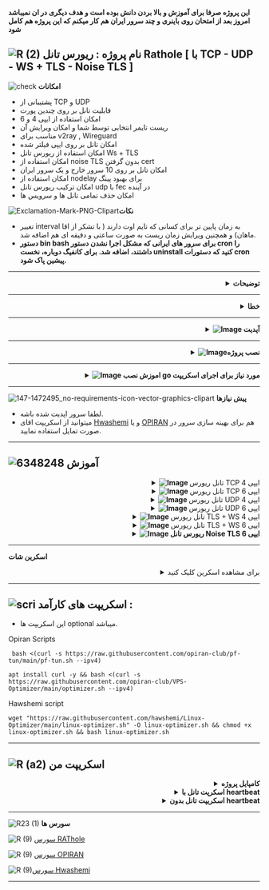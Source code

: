 **این پروژه صرفا برای آموزش و بالا بردن دانش بوده است و هدف دیگری در ان نمیباشد**
**امروز بعد از امتحان روی باینری و چند سرور ایران هم کار میکنم که این پروژه هم کامل شود**

![R (2)](https://github.com/Azumi67/PrivateIP-Tunnel/assets/119934376/a064577c-9302-4f43-b3bf-3d4f84245a6f)
نام پروژه : ریورس تانل Rathole [ با TCP - UDP - WS + TLS - Noise TLS ]
---------------------------------------------------------------

![check](https://github.com/Azumi67/PrivateIP-Tunnel/assets/119934376/13de8d36-dcfe-498b-9d99-440049c0cf14)
**امکانات**


- پشتیبانی از TCP و UDP
- قابلیت تانل بر روی چندین پورت
- امکان استفاده از ایپی 4 و 6
- ریست تایمر انتخابی توسط شما و امکان ویرایش آن
- مناسب برای v2ray , Wireguard
- امکان تانل بر روی ایپی فیلتر شده
- امکان استفاده از ریورس تانل Ws + TLS
- امکان استفاده از noise TLS بدون گرفتن cert
- امکان تانل بر روی 10 سرور خارج و یک سرور ایران
- امکان استفاده از nodelay برای بهبود پینگ
- امکان ترکیب ریورس تانل udp با fec در آینده 
- امکان حذف تمامی تانل ها و سرویس ها

![Exclamation-Mark-PNG-Clipart](https://github.com/Azumi67/Rathole_reverseTunnel/assets/119934376/37f90898-881c-4ad7-9036-9d6f4c009c0e)**نکات**
- تغییر interval به زمان پایین تر برای کسانی که تایم اوت دارند ( با تشکر از اقا ماهان) و همچنین ویرایش زمان ریست به صورت ساعتی و دقیقه ای هم اضافه شد.
- **دستور bin bash برای سرور های ایرانی که مشکل اجرا نشدن دستور cron را داشتند، اضافه شد. برای کانفیگ دوباره، نخست uninstall کنید که دستورات cron پیشین پاک شود.**


 ------------------------------------------------------
 <div align="right">
  <details>
    <summary><strong>توضیحات</strong></summary>
  
------------------------------------ 


- **اگر سرعتتون پایین بود، لطفا هم بر روی سرور ایران و خارج optimizer نصب کنید.**
- اسکریپت بارها تست شده و باگ هایش گرفته شده است.
- حتما در سرور تست، نخست تانل را ازمایش کنید و سپس اقدام به استفاده از آن بکنید.
- تمامی تست های من با سرورهای کاملا فیلتر شده بوده است.
- در این اسکریپت شما میتوانید 10 سرور خارج را به یک سرور ایران وصل کنید ولی در تانل Ws + TLS تنها 5 سرور خارج را به یک سرور ایران، میتوانید وصل نمایید.
- حتما اگر در تانل به مشکلی خوردید،لاگ سرویس را بررسی نمایید. systemctl status kharej-azumi و systemctl status iran-azumi
- از TCP و UDP پشتیبانی میکند.
- ریست تایمر برای سرویس های خود را بر اساس نیاز خودتان تعیین کنید.
- حتما ریست تایمر سرور خارج و ایران یکسان باشد.
- اگر از این تانل راضی بودید، میشه بعدا 2 سرور ایران هم اضافه کرد.
- حتما در صورت مشکل دانلود، dns های خود را تغییر دهید.
- قبل از اجرای اسکریپت اصلی ، باید اسکریپت نصب پروژه را اجرا کنید.(اگر خطایی در compile کردن پروژه گرفتید، در اینترنت سرچ کنید و مشکل compile نشدن پروژه را بیابید)
- پنل شما در خارج باید نصب شده باشد
- اگر به هر دلیلی پیش نیاز ها برای شما نصب نشد و خطا گرفتید، لطفا با قرار دادن DNS دوباره امتحان بفرمایید.
- اگر اختلالی در تانل داشتید همیشه وارد مسیر روبرو شوید cd /etc/systemd/system و با دستور ls ، سرویس های خارج و ایران را بیابید و با دستور systemctl status servicename و یا journalctl -u servicename.service ، دلیل اختلال تانل را بیابید

  </details>
</div>

-----------
<div align="right">
  <details>
    <summary><strong>خطا</strong></summary>
  
------------------------------------ 


- اگر مشکل heartbeat داشتید احتمالا به خاطر تایم اوت در سرور ایران شما میباشد.با این حال میتوانید اسکریپت بدون heartbeat را هم تست کنید.
- اگر خطای curl ssl را گرفتید از داخل نصب پروژه به صورت دستی نصب نمایید. دقت نمایید باید دستور نصب rust را با curl به وسیله --insecure اجرا نمایید.


  </details>
</div>

----------------------

  <div align="right">
  <details>
    <summary><strong><img src="https://github.com/Azumi67/Rathole_reverseTunnel/assets/119934376/3cfd920d-30da-4085-8234-1eec16a67460" alt="Image"> آپدیت</strong></summary>
  
------------------------------------ 

- گزینه 6 و 7  ، noise tls اضافه شد. شما میتوانید تنها با public key سرور ایران ، به چندین سرور خارج تانل بزنید و دیگر نیازی به گرفتن cert ندارد.
- تغییراتی در دستورات compile انجام شد.
- تغییراتی در math اسکریپت انجام شد.
- متود دوم برای سرورهای ایرانی که مشکل دریافت self cert داشتند اضافه شد.
- اموزش نوشتاری نصب و compile به صورت دستی هم اضافه شد
- اگر مشکلی در دانلود داشتید، میتوانید از dns های شکن و غیره استفاده کنید.
  </details>
</div>

-----------

  <div align="right">
  <details>
    <summary><strong><img src="https://github.com/Azumi67/Rathole_reverseTunnel/assets/119934376/dc708cac-6967-4ee6-92f7-0612b7d3d757" alt="Image">نصب پروژه</strong></summary>
  
------------------------------------ 


- با این اسکریپت [click](https://github.com/Azumi67/Rathole_reverseTunnel#%D8%A7%D8%B3%DA%A9%D8%B1%DB%8C%D9%BE%D8%AA-%D9%85%D9%86) ، نخست پروژه را بر روی تمامی سرور ها نصب نمایید. من تنها بر روی amd64 و سیستم عامل های دبیان و اوبونتو تست کردم و دسترسی به سایر را نداشتم.
- توجه فرمایید که نردیک به 2 گیگ فضای خالی برای compile نیاز دارید.
- وقتی اسکریپت اجرا شد گزینه یک را انتخاب کنید تا rust برای شما نصب شود.
- اگر خطای مبنی بر [profile.release] گرفتید، داخل مسیر nano rathole/Cargo.toml شوید و زیر [profile.release] این strip = true را به strip = "symbols" تغییر دهید اگر خطا در این باب بود.
- هر خطایی در compile پروژه گرفتید در داخل اینترنت سرچ نمایید و مشکل خود را حل نمایید.
- میتوانید بر روی یک سرور تازه ریبلد شده تست بفرمایید و حتما قبلش سرور را اپدیت کرده باشید و dns هم تنظیم کنید.
- **نصب به صورت دستی**
```
sudo apt update -y
apt install rustc -y
apt install cargo -y
apt-get install pkg-config libssl-dev -y
apt install curl -y
curl --proto '=https' --tlsv1.2 -sSf https://sh.rustup.rs | sh
choose 1 
sudo apt install git -y
git clone https://github.com/miyugundam/rathole.git
if you got an error by [workspace] , add it here nano rathole/Cargo.toml
cd rathole
cargo build

```
- اگر خطای روبرو را گرفتید
```
Caused by:
  failed to parse the edition key
Caused by:
  supported edition values are 2015 or 2018, but 2021 is unknown
```

 - دوباره اقدام به نصب از طریق اسکریپت زیر نمایید
  ```
  sudo apt install curl -y && bash <(curl -s https://raw.githubusercontent.com/Azumi67/Rathole_reverseTunnel/main/install3.sh)
  ```

- اگر خطای curl ssl را گرفتید از داخل نصب پروژه به صورت دستی نصب نمایید. دقت نمایید باید دستور نصب rust را با curl به وسیله --insecure اجرا نمایید.
  </details>
</div>


--------------
  <div align="right">
  <details>
    <summary><strong><img src="https://github.com/Azumi67/UDP2RAW_FEC/assets/119934376/71b80a34-9515-42de-8238-9065986104a1" alt="Image"> اموزش نصب go مورد نیاز برای اجرای اسکریپت</strong></summary>
  
------------------------------------ 


- شما میتوانید از طریق اسکریپت [Here](https://github.com/Azumi67/Rathole_reverseTunnel#%D8%A7%D8%B3%DA%A9%D8%B1%DB%8C%D9%BE%D8%AA-%D9%85%D9%86) ، این پیش نیاز را نصب کنید یا به صورت دستی نصب نمایید.
- حتما در صورت مشکل دانلود، dns های خود را تغییر دهید.
- پس از نصب پیش نیاز ، اجرای اسکریپت go برای بار اول، ممکن است تا 10 ثانیه طول بکشد اما بعد از آن سریع اجرا میشود.
- یا نصب به صورت دستی :
```
sudo apt update
arm64 : wget https://go.dev/dl/go1.21.5.linux-arm64.tar.gz
arm64 : sudo tar -C /usr/local -xzf go1.21.5.linux-arm64.tar.gz

amd64 : wget https://go.dev/dl/go1.21.5.linux-amd64.tar.gz
amd64 : sudo tar -C /usr/local -xzf go1.21.5.linux-amd64.tar.gz

nano ~/.bash_profile
paste this into it : export PATH=$PATH:/usr/local/go/bin
save and exit with Ctrl + x , then Y

source ~/.bash_profile
go mod init mymodule
go mod tidy
go get github.com/AlecAivazis/survey/v2
go get github.com/fatih/color
go get github.com/pkg/sftp
go get -u golang.org/x/crypto/ssh

```
- سپس اسکریپت را میتوانید اجرا نمایید.
  </details>
</div>


-------------



![147-1472495_no-requirements-icon-vector-graphics-clipart](https://github.com/Azumi67/V2ray_loadbalance_multipleServers/assets/119934376/98d8c2bd-c9d2-4ecf-8db9-246b90e1ef0f)
 **پیش نیازها**

 - لطفا سرور اپدیت شده باشه.
 - میتوانید از اسکریپت اقای [Hwashemi](https://github.com/hawshemi/Linux-Optimizer) و یا [OPIRAN](https://github.com/opiran-club/VPS-Optimizer) هم برای بهینه سازی سرور در صورت تمایل استفاده نمایید.


----------------------------

  
  ![6348248](https://github.com/Azumi67/PrivateIP-Tunnel/assets/119934376/398f8b07-65be-472e-9821-631f7b70f783)
**آموزش**
-

  <div align="right">
  <details>
    <summary><strong><img src="https://github.com/Azumi67/Rathole_reverseTunnel/assets/119934376/fcbbdc62-2de5-48aa-bbdd-e323e96a62b5" alt="Image"> </strong>تانل ریورس TCP ایپی 4</summary>
  
------------------------------------ 


![green-dot-clipart-3](https://github.com/Azumi67/6TO4-PrivateIP/assets/119934376/902a2efa-f48f-4048-bc2a-5be12143bef3) **سرور ایران**

**مسیر : IPV4 TCP > IRAN**


 <p align="right">
  <img src="https://github.com/Azumi67/Fast_reverseTunnel/assets/119934376/f742316d-550f-4cce-81ed-b14739be19fd" alt="Image" />
</p>



- نخست سرور ایران را کانفیگ میکنم
- قبلش باید پروژه را بر روی سرورهای خود نصب و compile نمایید.
- من دو سرور خارج دارم و هر سرور خارج من، دو کانفیگ دارد.
- در سرور ایران از من میخواهد تعداد کل کانفیگ هایم را وارد کنم. من دو سرور خارج دارم و هر سرور دو عدد کانفیگ دارد، پس باید عدد 4 را وارد کنم. 
- پورت تانل را 443 وارد میکنم.
- پورت های سرور های خارجم را به ترتیب وارد میکنم. دقت نمایید در این قسمت باید تمامی پورت های سرور خارج را وارد نمایید
- به طور مثال اگر در سرور اول خارج، دو کانفیگ با پورت های 8080 و 8081 و در سرور دوم خارج، دو کانفیگ دیگر با پورت های 8082 و 8083 دارم. پس به ترتیب، تمام این پورت ها را وارد میکنم.
- اگر پینگ پایین تری میخواهید، nodelay را در ازای کاهش پهنای باند فعال نمایید.
- ریست تایمر را هم هر 2 ساعت انتخاب میکنم.
----------------------
![green-dot-clipart-3](https://github.com/Azumi67/6TO4-PrivateIP/assets/119934376/902a2efa-f48f-4048-bc2a-5be12143bef3) **سرور خارج اول** 

**مسیر : IPV4 TCP > KHAREJ 1**



 <p align="right">
  <img src="https://github.com/Azumi67/Fast_reverseTunnel/assets/119934376/95cc5720-547d-4d4f-80d3-eb70ee448c30" alt="Image" />
</p>

- سرور اول خارج را کانفیگ میکنم.
- از انجا که این ریورس تانل شبیه frp میباشد، من هم از starting number برای جدا کردن کانفیگ ها استفاده خواهم کرد.
- مقدار starting number برای سرور اول خارج، همیشه عدد یک میباشد.
- ایپی 4 ایران را وارد میکنم.
- پورت تانل که 443 قرار داده بودم
- من 2 عدد کانفیگ در سرور خارج داشتم. پس عدد 2 را وارد میکنم.
- پورت های کانفیگ سرور اول خارج 8080 و 8081 بود.
- گزینه nodelay هم که در سرور ایران فعال کرده بودیم پس در اینجا هم فعال میکنم.
- ریست تایمر هم که عدد 2 را وارد کرده بودیم. ( باید ریست تایمر یکسان باشد که همه سرویس ها همزمان ریست شوند)
- در اخر یک عدد به شما نشان داده میشود. در سرور خارج بعدی وقتی از شما مقدار starting number را خواست، عددی که به شما نمایش داده شده است را وارد نمایید.


--------------------------------------

![green-dot-clipart-3](https://github.com/Azumi67/6TO4-PrivateIP/assets/119934376/902a2efa-f48f-4048-bc2a-5be12143bef3) **سرور خارج دوم** 

**مسیر : IPV4 TCP > KHAREJ 2**


 <p align="right">
  <img src="https://github.com/Azumi67/Fast_reverseTunnel/assets/119934376/725f7669-4bfc-4ef1-b386-34ecdfef4b37" alt="Image" />
</p>

- سرور دوم خارج را کانفیگ میکنم.
- از انجا که این ریورس تانل شبیه frp میباشد، من هم از starting number برای جدا کردن کانفیگ ها استفاده خواهم کرد.
- مقدار starting number در سرور اول به ما نمایش داده شد که عدد 3 بود پس عدد 3، برای سرور دوم خارج را وارد میکنیم.
- ایپی 4 ایران را وارد میکنم.
- پورت تانل که 443 قرار داده بودم
- من 2 عدد کانفیگ در سرور خارج دارم. پس عدد 2 را وارد میکنم.
- پورت های کانفیگ سرور دوم خارج 8082 و 8083 بود.
- گزینه nodelay هم که در سرور ایران فعال کرده بودیم پس در اینجا هم فعال میکنم.
- ریست تایمر هم که عدد 2 را وارد کرده بودیم. ( باید ریست تایمر یکسان باشد که همه سرویس ها همزمان ریست شوند)
- در اخر یک عدد به شما نشان داده میشود. در سرور خارج بعدی وقتی از شما مقدار starting number را خواست، عددی که به شما نمایش داده شده است را وارد نمایید.
--------------

  </details>
</div>

 <div align="right">
  <details>
    <summary><strong><img src="https://github.com/Azumi67/Rathole_reverseTunnel/assets/119934376/fcbbdc62-2de5-48aa-bbdd-e323e96a62b5" alt="Image"> </strong>تانل ریورس TCP ایپی 6</summary>
  
  
------------------------------------ 


![green-dot-clipart-3](https://github.com/Azumi67/6TO4-PrivateIP/assets/119934376/902a2efa-f48f-4048-bc2a-5be12143bef3) **سرور ایران**

**مسیر : IPV6 TCP > IRAN**


 <p align="right">
  <img src="https://github.com/Azumi67/Fast_reverseTunnel/assets/119934376/afbc5bb6-b371-438b-bfd6-32c0fb503269" alt="Image" />
</p>


- نخست سرور ایران را کانفیگ میکنم
- قبلش باید پروژه را بر روی سرورهای خود نصب و compile نماییم.
- من دو سرور خارج دارم و هر سرور خارج من دو کانفیگ دارد.
- در سرور ایران از من میخواهد تعداد کل کانفیگ هایم را وارد کنم. من دو سرور خارج داشتم و هر سرور دو عدد کانفیگ دارد، پس باید عدد 4 را وارد کنم. 
- پورت تانل را 443 وارد میکنم.
- پورت های سرور های خارجم را به ترتیب وارد میکنم. دقت نمایید در این قسمت باید تمامی پورت های سرور خارج را وارد نمایید
- به طور مثال اگر در سرور اول خارج، دو کانفیگ با پورت های 8080 و 8081 و در سرور دوم خارج، دو کانفیگ دیگر با پورت های 8082 و 8083 دارم. پس به ترتیب، تمام این پورت ها را وارد میکنم.
- اگر پینگ پایین تری میخواهید، nodelay را در ازای کاهش پهنای باند فعال نمایید.
- ریست تایمر را هم هر 2 ساعت انتخاب میکنم.
----------------------
![green-dot-clipart-3](https://github.com/Azumi67/6TO4-PrivateIP/assets/119934376/902a2efa-f48f-4048-bc2a-5be12143bef3) **سرور خارج اول** 

**مسیر : IPV6 TCP > KHAREJ 1**



 <p align="right">
  <img src="https://github.com/Azumi67/Fast_reverseTunnel/assets/119934376/8a7c6eb0-7db1-427e-9b78-54a1853aa72e" alt="Image" />
</p>

- سرور اول خارج را کانفیگ میکنم.
- از انجا که این ریورس تانل شبیه frp میباشد، من هم از starting number برای جدا کردن کانفیگ ها استفاده خواهم کرد.
- مقدار starting number برای سرور اول خارج، همیشه عدد یک میباشد.
- ایپی 6 ایران را وارد میکنم.
- پورت تانل که 443 قرار داده بودم
- من 2 عدد کانفیگ در سرور خارج داشتم. پس عدد 2 را وارد میکنم.
- پورت های کانفیگ سرور اول خارج 8080 و 8081 بود.
- گزینه nodelay هم که در سرور ایران فعال کرده بودیم پس در اینجا هم فعال میکنم.
- ریست تایمر هم که عدد 2 را وارد کرده بودیم. ( باید ریست تایمر یکسان باشد که همه سرویس ها همزمان ریست شوند)
- در اخر یک عدد به شما نشان داده میشود. در سرور خارج بعدی وقتی از شما مقدار starting number را خواست، عددی که به شما نمایش داده شده است را وارد نمایید.


--------------------------------------

![green-dot-clipart-3](https://github.com/Azumi67/6TO4-PrivateIP/assets/119934376/902a2efa-f48f-4048-bc2a-5be12143bef3) **سرور خارج دوم** 

**مسیر : IPV6 TCP > KHAREJ 2**


 <p align="right">
  <img src="https://github.com/Azumi67/Fast_reverseTunnel/assets/119934376/23b7b97b-1584-422b-8af6-c66ff1af54be" alt="Image" />
</p>

- سرور دوم خارج را کانفیگ میکنم.
- از انجا که این ریورس تانل شبیه frp میباشد، من هم از starting number برای جدا کردن کانفیگ ها استفاده خواهم کرد.
- مقدار starting number در سرور اول به ما نمایش داده شد که عدد 3 بود پس عدد 3، برای سرور دوم خارج را وارد میکنیم.
- ایپی 6 ایران را وارد میکنم.
- پورت تانل که 443 قرار داده بودم
- من 2 عدد کانفیگ در سرور خارج دارم. پس عدد 2 را وارد میکنم.
- پورت های کانفیگ سرور دوم خارج 8082 و 8083 بود.
- گزینه nodelay هم که در سرور ایران فعال کرده بودیم پس در اینجا هم فعال میکنم.
- ریست تایمر هم که عدد 2 را وارد کرده بودیم. ( باید ریست تایمر یکسان باشد که همه سرویس ها همزمان ریست شوند)
- در اخر یک عدد به شما نشان داده میشود. در سرور خارج بعدی وقتی از شما مقدار starting number را خواست، عددی که به شما نمایش داده شده است را وارد نمایید.
--------------

  </details>
</div>

 <div align="right">
  <details>
    <summary><strong><img src="https://github.com/Azumi67/Rathole_reverseTunnel/assets/119934376/fcbbdc62-2de5-48aa-bbdd-e323e96a62b5" alt="Image"> </strong>تانل ریورس UDP ایپی 4</summary>
  
  
------------------------------------ 


![green-dot-clipart-3](https://github.com/Azumi67/6TO4-PrivateIP/assets/119934376/902a2efa-f48f-4048-bc2a-5be12143bef3) **سرور ایران**

**مسیر : IPV4 UDP > IRAN**


 <p align="right">
  <img src="https://github.com/Azumi67/Fast_reverseTunnel/assets/119934376/1eebab65-a6d3-4eef-a2bc-099b54fd1db5" alt="Image" />
</p>


- نخست سرور ایران را کانفیگ میکنم
- قبلش باید پروژه را بر روی سرورهای خود نصب و compile نماییم.
- من یک سرور خارج دارم و سرور خارج من یک کانفیگ دارد.
- در سرور ایران از من میخواهد تعداد کل کانفیگ هایم را وارد کنم. من یک سرور خارج داشتم و سرور من یک عدد کانفیگ دارد، پس باید عدد 1 را وارد کنم. 
- پورت تانل را 443 وارد میکنم.
- پورت وایرگارد سرور خارجم را وارد میکنم. دقت نمایید در این قسمت باید تمامی پورت های سرور خارج را وارد نمایید
- چون من یک کانفیگ وایرگارد دارم، پس تنها یک پورت را وارد میکنم. پورت من 50820 میباشد
- ریست تایمر را هم هر 2 ساعت انتخاب میکنم.
----------------------
![green-dot-clipart-3](https://github.com/Azumi67/6TO4-PrivateIP/assets/119934376/902a2efa-f48f-4048-bc2a-5be12143bef3) **سرور خارج اول** 

**مسیر : IPV4 UDP > KHAREJ 1**



 <p align="right">
  <img src="https://github.com/Azumi67/Fast_reverseTunnel/assets/119934376/b9e3576d-fdf2-413d-9d54-16f5cd2c5cd6" alt="Image" />
</p>

- سرور خارج را کانفیگ میکنم.
- از انجا که این ریورس تانل شبیه frp میباشد، من هم از starting number برای جدا کردن کانفیگ ها استفاده خواهم کرد.
- مقدار starting number برای سرور اول خارج، همیشه عدد یک میباشد.
- ایپی 4 ایران را وارد میکنم.
- پورت تانل که 443 قرار داده بودم
- من 1 عدد کانفیگ در سرور خارج داشتم. پس عدد 1 را وارد میکنم.
- پورت کانفیگ سرور  خارج 50820 بود.
- ریست تایمر هم که عدد 2 را وارد کرده بودیم. ( باید ریست تایمر یکسان باشد که همه سرویس ها همزمان ریست شوند)
- در اخر یک عدد به شما نشان داده میشود. در سرور خارج بعدی وقتی از شما مقدار starting number را خواست، عددی که به شما نمایش داده شده است را وارد نمایید.
--------------

  </details>
</div>

 <div align="right">
  <details>
    <summary><strong><img src="https://github.com/Azumi67/Rathole_reverseTunnel/assets/119934376/fcbbdc62-2de5-48aa-bbdd-e323e96a62b5" alt="Image"> </strong>تانل ریورس UDP ایپی 6</summary>
  
  
------------------------------------ 


![green-dot-clipart-3](https://github.com/Azumi67/6TO4-PrivateIP/assets/119934376/902a2efa-f48f-4048-bc2a-5be12143bef3) **سرور ایران**

**مسیر : IPV6 UDP > IRAN**


 <p align="right">
  <img src="https://github.com/Azumi67/Fast_reverseTunnel/assets/119934376/d72ddc20-b7b6-4426-b5ca-3cb5136a808d" alt="Image" />
</p>


- نخست سرور ایران را کانفیگ میکنم
- قبلش باید پروژه را بر روی سرورهای خود نصب و compile نماییم.
- من یک سرور خارج دارم و سرور خارج من یک کانفیگ دارد.
- در سرور ایران از من میخواهد تعداد کل کانفیگ هایم را وارد کنم. من یک سرور خارج داشتم و سرور من یک عدد کانفیگ دارد، پس باید عدد 1 را وارد کنم. 
- پورت تانل را 443 وارد میکنم.
- پورت وایرگارد سرور خارجم را وارد میکنم. دقت نمایید در این قسمت باید تمامی پورت های سرور خارج را وارد نمایید
- چون من یک کانفیگ وایرگارد دارم، پس تنها یک پورت را وارد میکنم. پورت من 50820 میباشد
- ریست تایمر را هم هر 2 ساعت انتخاب میکنم.
----------------------
![green-dot-clipart-3](https://github.com/Azumi67/6TO4-PrivateIP/assets/119934376/902a2efa-f48f-4048-bc2a-5be12143bef3) **سرور خارج اول** 

**مسیر : IPV6 UDP > KHAREJ 1**



 <p align="right">
  <img src="https://github.com/Azumi67/Fast_reverseTunnel/assets/119934376/f6b49336-f3e5-4fc6-8ce3-6713fd33b0b9" alt="Image" />
</p>

- سرور خارج را کانفیگ میکنم.
- از انجا که این ریورس تانل شبیه frp میباشد، من هم از starting number برای جدا کردن کانفیگ ها استفاده خواهم کرد.
- مقدار starting number برای سرور اول خارج، همیشه عدد یک میباشد.
- ایپی 6 ایران را وارد میکنم.
- پورت تانل که 443 قرار داده بودم
- من 1 عدد کانفیگ در سرور خارج داشتم. پس عدد 1 را وارد میکنم.
- پورت کانفیگ سرور  خارج 50820 بود.
- ریست تایمر هم که عدد 2 را وارد کرده بودیم. ( باید ریست تایمر یکسان باشد که همه سرویس ها همزمان ریست شوند)
- در اخر یک عدد به شما نشان داده میشود. در سرور خارج بعدی وقتی از شما مقدار starting number را خواست، عددی که به شما نمایش داده شده است را وارد نمایید.
--------------

  </details>
</div>

 <div align="right">
  <details>
    <summary><strong><img src="https://github.com/Azumi67/Rathole_reverseTunnel/assets/119934376/fcbbdc62-2de5-48aa-bbdd-e323e96a62b5" alt="Image"> </strong>تانل ریورس TLS + WS ایپی 4</summary>
  
  
------------------------------------ 


![green-dot-clipart-3](https://github.com/Azumi67/6TO4-PrivateIP/assets/119934376/902a2efa-f48f-4048-bc2a-5be12143bef3) **سرور ایران**

**مسیر : IPV4 WS + TLS > IRAN**

 <p align="right">
  <img src="https://github.com/Azumi67/Fast_reverseTunnel/assets/119934376/b761011a-1401-43fa-87c7-cad23c160051" alt="Image" />
</p>

- از منو، گزینه اول را انتخاب میکنیم تا سرور ایران را کانفیگ نماییم و cert لازمه رو برای سرور دریافت نماییم.باید rootCA.crt را در تمامی سرور های خارج در پوشه rathole پیست کنیم. شما میتوانید یا از طریق copy cert اینکار از طریق اسکریپت انجام دهید یا خودتان به صورت دستی ، rootCA.crt را در سرور خارج کپی کنید.
- اگر اینکار را نکنید ، ارتباط برقرار نخواهد شد.


<p align="right">
  <img src="https://github.com/Azumi67/Fast_reverseTunnel/assets/119934376/5155020d-86bc-490d-860b-b9ee75cead3c" alt="Image" />
</p>

- سرور ایران را کانفیگ میکنیم
- قبلش باید پروژه را بر روی سرورهای خود نصب و compile نماییم.
- من دو سرور خارج دارم و هر سرور خارج من دو کانفیگ دارد.
- در سرور ایران از من میخواهد تعداد کل کانفیگ هایم را وارد کنم. من دو سرور خارج داشتم و هر سرور دو عدد کانفیگ دارد، پس باید عدد 4 را وارد کنم. 
- پورت تانل را 443 وارد میکنم.
- پورت های سرور های خارجم را به ترتیب وارد میکنم. دقت نمایید در این قسمت باید تمامی پورت های سرور خارج را وارد نمایید
- به طور مثال اگر در سرور اول خارج، دو کانفیگ با پورت های 8080 و 8081 و در سرور دوم خارج، دو کانفیگ دیگر با پورت های 8082 و 8083 دارم. پس به ترتیب، تمام این پورت ها را وارد میکنم.
- ریست تایمر را هم هر 2 ساعت انتخاب میکنم.


<p align="right">
  <img src="https://github.com/Azumi67/Fast_reverseTunnel/assets/119934376/e222732b-463a-461c-8da9-50b186cbb7f8" alt="Image" />
</p>

- خب پس از کانفیگ ایران، باید rootCA.crt را در تمامی سرورهای خارجمان، کپی کنیم. من در اینجا بوسیله اسکریپت اینکار را انجام میدم.
- دقت نمایید که باید بتوانید به صورت دستی هم از سرور ایران به سرور خارج، ssh بزنید در غیر اینصورت با اسکریپت هم امکان پذیر نخواهد بود.
- ایپی 4 خارج و پورت ssh سرور خارج هم وارد میکنم.
- یوزرنیم و پسورد سرور خارج هم وارد میکنم و فایل rootCA.crt به صورت اتوماتیک به پوشه مورد نظر در سرور خارج انتقال داده میشود.
- حتما قبل از کانفیگ، اطمینان پیدا کنید که در تمامی سرور های خارج و ایران شما، پروژه نصب شده باشد
----------------------
![green-dot-clipart-3](https://github.com/Azumi67/6TO4-PrivateIP/assets/119934376/902a2efa-f48f-4048-bc2a-5be12143bef3) **سرور خارج اول** 

**مسیر : IPV4 WS + TLS > Kharej 1**


 <p align="right">
  <img src="https://github.com/Azumi67/Fast_reverseTunnel/assets/119934376/783aec92-506c-4c72-b5a0-e76e9b851753" alt="Image" />
</p>

- سرور اول خارج را کانفیگ میکنم.
- از انجا که این ریورس تانل شبیه frp میباشد، من هم از starting number برای جدا کردن کانفیگ ها استفاده خواهم کرد.
- مقدار starting number برای سرور اول خارج، همیشه عدد یک میباشد.
- ایپی 4 ایران را وارد میکنم.
- پورت تانل که 443 قرار داده بودم
- من 2 عدد کانفیگ در سرور خارج داشتم. پس عدد 2 را وارد میکنم.
- پورت های کانفیگ سرور اول خارج 8080 و 8081 بود.
- ریست تایمر هم که عدد 2 را وارد کرده بودیم. ( باید ریست تایمر یکسان باشد که همه سرویس ها همزمان ریست شوند)
- در اخر یک عدد به شما نشان داده میشود. در سرور خارج بعدی وقتی از شما مقدار starting number را خواست، عددی که به شما نمایش داده شده است را وارد نمایید.


--------------------------------------

![green-dot-clipart-3](https://github.com/Azumi67/6TO4-PrivateIP/assets/119934376/902a2efa-f48f-4048-bc2a-5be12143bef3) **سرور خارج دوم** 

**مسیر : IPV4 WS + TLS > Kharej 2**


 <p align="right">
  <img src="https://github.com/Azumi67/Fast_reverseTunnel/assets/119934376/98cd4d22-3664-47f6-9f07-6d39813a77ee" alt="Image" />
</p>

- سرور دوم خارج را کانفیگ میکنم.
- از انجا که این ریورس تانل شبیه frp میباشد، من هم از starting number برای جدا کردن کانفیگ ها استفاده خواهم کرد.
- مقدار starting number در سرور اول به ما نمایش داده شد که عدد 3 بود پس عدد 3، برای سرور دوم خارج را وارد میکنیم.
- ایپی 4 ایران را وارد میکنم.
- پورت تانل که 443 قرار داده بودم
- من 2 عدد کانفیگ در سرور خارج دارم. پس عدد 2 را وارد میکنم.
- پورت های کانفیگ سرور دوم خارج 8082 و 8083 بود.
- ریست تایمر هم که عدد 2 را وارد کرده بودیم. ( باید ریست تایمر یکسان باشد که همه سرویس ها همزمان ریست شوند)
- در اخر یک عدد به شما نشان داده میشود. در سرور خارج بعدی وقتی از شما مقدار starting number را خواست، عددی که به شما نمایش داده شده است را وارد نمایید.
--------------

  </details>
</div>

 <div align="right">
  <details>
    <summary><strong><img src="https://github.com/Azumi67/Rathole_reverseTunnel/assets/119934376/fcbbdc62-2de5-48aa-bbdd-e323e96a62b5" alt="Image"> </strong>تانل ریورس TLS + WS ایپی 6</summary>
  
  
------------------------------------ 


![green-dot-clipart-3](https://github.com/Azumi67/6TO4-PrivateIP/assets/119934376/902a2efa-f48f-4048-bc2a-5be12143bef3) **سرور ایران**

**مسیر : IPV6 WS + TLS > IRAN**

 <p align="right">
  <img src="https://github.com/Azumi67/Fast_reverseTunnel/assets/119934376/b761011a-1401-43fa-87c7-cad23c160051" alt="Image" />
</p>

- از منو، گزینه اول را انتخاب میکنیم تا سرور ایران را کانفیگ نماییم و cert لازمه رو برای سرور دریافت نماییم.باید rootCA.crt را در تمامی سرور های خارج در پوشه rathole پیست کنیم. شما میتوانید یا از طریق copy cert اینکار از طریق اسکریپت انجام دهید یا خودتان به صورت دستی ، rootCA.crt را در سرور خارج کپی کنید.
- اگر اینکار را نکنید ، ارتباط برقرار نخواهد شد.
<p align="right">
  <img src="https://github.com/Azumi67/Fast_reverseTunnel/assets/119934376/044bf137-6195-4716-81bf-a54ed2b8f3fc" alt="Image" />
</p>

- سرور ایران را کانفیگ میکنیم
- قبلش باید پروژه را بر روی سرورهای خود نصب و compile نماییم.
- من یک سرور خارج دارم و سرور خارج من دو کانفیگ دارد.
- در سرور ایران از من میخواهد تعداد کل کانفیگ هایم را وارد کنم. من یک سرور خارج داشتم و سرور من دو عدد کانفیگ دارد، پس باید عدد 2 را وارد کنم. 
- پورت تانل را 443 وارد میکنم.
- پورت های سرور های خارجم را به ترتیب وارد میکنم. دقت نمایید در این قسمت باید تمامی پورت های سرور خارج را وارد نمایید
- پورت های من 8080 و 8081 میباشد.
- ریست تایمر را هم هر 2 ساعت انتخاب میکنم.

<p align="right">
  <img src="https://github.com/Azumi67/Fast_reverseTunnel/assets/119934376/e222732b-463a-461c-8da9-50b186cbb7f8" alt="Image" />
</p>

- خب پس از کانفیگ ایران، باید rootCA.crt را در سرور خارج، کپی کنیم. من در اینجا بوسیله اسکریپت اینکار را انجام میدم.
- دقت نمایید که باید بتوانید به صورت دستی هم از سرور ایران به سرور خارج، ssh بزنید در غیر اینصورت با اسکریپت هم امکان پذیر نخواهد بود.
- ایپی 4 خارج و پورت ssh سرور خارج هم وارد میکنم.
- یوزرنیم و پسورد سرور خارج هم وارد میکنم و فایل rootCA.crt به صورت اتوماتیک به پوشه مورد نظر در سرور خارج انتقال داده میشود.
- حتما قبل از کانفیگ، اطمینان پیدا کنید که در تمامی سرور های خارج و ایران شما، پروژه نصب شده باشد
----------------------
![green-dot-clipart-3](https://github.com/Azumi67/6TO4-PrivateIP/assets/119934376/902a2efa-f48f-4048-bc2a-5be12143bef3) **سرور خارج اول** 

**مسیر : IPV6 WS + TLS > Kharej 1**

 <p align="right">
  <img src="https://github.com/Azumi67/Fast_reverseTunnel/assets/119934376/17832681-a6e3-436b-b61e-82f6936c8b20" alt="Image" />
</p>

- سرور خارج را کانفیگ میکنم.
- از انجا که این ریورس تانل شبیه frp میباشد، من هم از starting number برای جدا کردن کانفیگ ها استفاده خواهم کرد.
- مقدار starting number برای سرور اول خارج، همیشه عدد یک میباشد.
- ایپی 6 ایران را وارد میکنم.
- پورت تانل که 443 قرار داده بودم
- من 2 عدد کانفیگ در سرور خارج داشتم. پس عدد 2 را وارد میکنم.
- پورت های کانفیگ سرور خارج 8080 و 8081 بود.
- ریست تایمر هم که عدد 2 را وارد کرده بودیم. ( باید ریست تایمر یکسان باشد که همه سرویس ها همزمان ریست شوند)
- در اخر یک عدد به شما نشان داده میشود. در سرور خارج بعدی وقتی از شما مقدار starting number را خواست، عددی که به شما نمایش داده شده است را وارد نمایید.
--------------

  </details>
</div>
 <div align="right">
  <details>
    <summary><strong><img src="https://github.com/Azumi67/Rathole_reverseTunnel/assets/119934376/fcbbdc62-2de5-48aa-bbdd-e323e96a62b5" alt="Image"> ریورس تانل Noise TLS ایپی 6</strong></summary>
  
  
------------------------------------ 


![green-dot-clipart-3](https://github.com/Azumi67/6TO4-PrivateIP/assets/119934376/902a2efa-f48f-4048-bc2a-5be12143bef3) **سرور ایران**

**مسیر : IPV6 Noise TLS > IRAN**


 <p align="right">
  <img src="https://github.com/Azumi67/Rathole_reverseTunnel/assets/119934376/9b3540f5-2c72-4860-b6a5-8efeee313930" alt="Image" />
</p>


- نخست سرور ایران را کانفیگ میکنم
- قبلش باید پروژه را بر روی سرورهای خود نصب و compile نماییم.
- من دو سرور خارج دارم و هر سرور خارج من دو کانفیگ دارد.
- در سرور ایران از من میخواهد تعداد کل کانفیگ هایم را وارد کنم. من دو سرور خارج داشتم و هر سرور دو عدد کانفیگ دارد، پس باید عدد 4 را وارد کنم. 
- پورت تانل را 443 وارد میکنم.
- پورت های سرور های خارجم را به ترتیب وارد میکنم. دقت نمایید در این قسمت باید تمامی پورت های سرور خارج را وارد نمایید
- به طور مثال اگر در سرور اول خارج، دو کانفیگ با پورت های 8080 و 8081 و در سرور دوم خارج، دو کانفیگ دیگر با پورت های 8082 و 8083 دارم. پس به ترتیب، تمام این پورت ها را وارد میکنم.
- سپس به من یک پرایوت کی و پابلیک نمایش داده میشد. پرایوت کی را در سرور ایران وارد میکنیم و پابلیک کی ها را در سرور های خارج وارد میکنیم.
- پرایوت کی را وارد میکنم
- ریست تایمر را هم هر 1 ساعت انتخاب میکنم.
----------------------
![green-dot-clipart-3](https://github.com/Azumi67/6TO4-PrivateIP/assets/119934376/902a2efa-f48f-4048-bc2a-5be12143bef3) **سرور خارج اول** 

**مسیر : IPV6 Noise TLS > KHAREJ 1**



 <p align="right">
  <img src="https://github.com/Azumi67/Rathole_reverseTunnel/assets/119934376/2f8d12ee-47b7-4cec-a361-39b9cb5304cc" alt="Image" />
</p>

- سرور اول خارج را کانفیگ میکنم.
- از انجا که این ریورس تانل شبیه frp میباشد، من هم از starting number برای جدا کردن کانفیگ ها استفاده خواهم کرد.
- مقدار starting number برای سرور اول خارج، همیشه عدد یک میباشد.
- ایپی 6 ایران را وارد میکنم.
- پورت تانل که 443 قرار داده بودم
- من 2 عدد کانفیگ در سرور خارج اول داشتم. پس عدد 2 را وارد میکنم.
- پورت های کانفیگ سرور اول خارج 8080 و 8081 بود.
- پابلیک کی سرور ایران را وارد میکنم.
- ریست تایمر هم که عدد 1 را وارد کرده بودیم. ( باید ریست تایمر یکسان باشد که همه سرویس ها همزمان ریست شوند)
- در اخر یک عدد به شما نشان داده میشود. در سرور خارج بعدی وقتی از شما مقدار starting number را خواست، عددی که به شما نمایش داده شده است را وارد نمایید.


--------------------------------------

![green-dot-clipart-3](https://github.com/Azumi67/6TO4-PrivateIP/assets/119934376/902a2efa-f48f-4048-bc2a-5be12143bef3) **سرور خارج دوم** 

**مسیر : IPV6 Nose TLS > KHAREJ 2**


 <p align="right">
  <img src="https://github.com/Azumi67/Rathole_reverseTunnel/assets/119934376/2bea0c92-0a1a-495d-b3da-21e1bb78fa70" alt="Image" />
</p>

- سرور دوم خارج را کانفیگ میکنم.
- از انجا که این ریورس تانل شبیه frp میباشد، من هم از starting number برای جدا کردن کانفیگ ها استفاده خواهم کرد.
- مقدار starting number در سرور اول به ما نمایش داده شد که عدد 3 بود پس عدد 3، برای سرور دوم خارج را وارد میکنیم.
- ایپی 6 ایران را وارد میکنم.
- پورت تانل که 443 قرار داده بودم
- من 2 عدد کانفیگ در سرور خارج دوم دارم. پس عدد 2 را وارد میکنم.
- پورت های کانفیگ سرور دوم خارج 8082 و 8083 بود.
- پابلیک کی سرور ایران را وارد میکنم.
- ریست تایمر هم که عدد 1 را وارد کرده بودیم. ( باید ریست تایمر یکسان باشد که همه سرویس ها همزمان ریست شوند)
- در اخر یک عدد به شما نشان داده میشود. در سرور خارج بعدی وقتی از شما مقدار starting number را خواست، عددی که به شما نمایش داده شده است را وارد نمایید.


  </details>
</div>


--------------------------------------

**اسکرین شات**

<details>
  <summary align="right">برای مشاهده اسکرین کلیک کنید</summary>
  
  <p align="right">
    <img src="https://github.com/Azumi67/Rathole_reverseTunnel/assets/119934376/9e744610-6651-4f20-8375-20505742cbbf" alt="menu screen" />
  </p>
</details>


------------------------------------------
![scri](https://github.com/Azumi67/FRP-V2ray-Loadbalance/assets/119934376/cbfb72ac-eff1-46df-b5e5-a3930a4a6651)
**اسکریپت های کارآمد :**
-
- این اسکریپت ها optional میباشد.


 
 Opiran Scripts
 
```
 bash <(curl -s https://raw.githubusercontent.com/opiran-club/pf-tun/main/pf-tun.sh --ipv4)
```

```
apt install curl -y && bash <(curl -s https://raw.githubusercontent.com/opiran-club/VPS-Optimizer/main/optimizer.sh --ipv4)
```

Hawshemi script

```
wget "https://raw.githubusercontent.com/hawshemi/Linux-Optimizer/main/linux-optimizer.sh" -O linux-optimizer.sh && chmod +x linux-optimizer.sh && bash linux-optimizer.sh
```

-----------------------------------------------------
![R (a2)](https://github.com/Azumi67/PrivateIP-Tunnel/assets/119934376/716fd45e-635c-4796-b8cf-856024e5b2b2)
**اسکریپت من**
----------------

<div align="right">
  <details>
    <summary><strong>کامپایل پروژه</strong></summary>
  

- دستور زیر پروژه را بر روی سرور شما compile میکند. نخست این را اجرا نمایید
```
sudo apt install curl -y && bash <(curl -s https://raw.githubusercontent.com/Azumi67/Rathole_reverseTunnel/main/install.sh)

```
- اگر با نصب git مشکل داشتید اول git را جداگانه نصب کنید و سپس اقدام به اجرای اسکریپت کنید
```
sudo apt update -y
sudo apt --fix-broken install 
sudo apt install git -y
nano ~/.bashrc
paste this into it  >>  export PATH="$PATH:/usr/bin/git"
Ctrl + x and enter y
source ~/.bashrc
git --version
```
- حالا اقدام به اجرای اسکریپت نمایید
```
sudo apt install curl -y && bash <(curl -s https://raw.githubusercontent.com/Azumi67/Rathole_reverseTunnel/main/install2.sh)
```

- اگر خطای روبرو را گرفتید

```
Caused by:
  failed to parse the edition key
Caused by:
  supported edition values are 2015 or 2018, but 2021 is unknown
 ```

  - دوباره اقدام به نصب از طریق اسکریپت زیر نمایید
  ```
  sudo apt install curl -y && bash <(curl -s https://raw.githubusercontent.com/Azumi67/Rathole_reverseTunnel/main/install3.sh)
  ```
  </details>
</div>

<div align="right">
  <details>
    <summary><strong>اسکرپت تانل با heartbeat</strong></summary>
  

- پس از انکه کامپایل پروژه تمام شد، با دستور زیر، پیش نیاز گو را نصب میکنید و سپس اقدام به اجرای اسکریپت میکنید.
```
sudo apt install curl -y && bash <(curl -s https://raw.githubusercontent.com/Azumi67/Rathole_reverseTunnel/main/go.sh)
```

- اگر به صورت دستی پیش نیاز های گو را نصب کردید و میخواهید به صورت دستی هم اسکریپت را اجرا کنید میتوانید با دستور زیر انجام دهید
```
rm rat.go
sudo apt install wget -y && wget https://raw.githubusercontent.com/Azumi67/Rathole_reverseTunnel/main/rat.go && go run rat.go
```

  </details>
</div>
<div align="right">
  <details>
    <summary><strong>اسکریپت تانل بدون heartbeat</strong></summary>
  

- اگر مشکل heartbeat داشتید احتمالا به خاطر تایم اوت در سرور ایران شما میباشد.با این حال میتوانید این اسکریپت که بدون heartbeat هست را هم تست کنید.
```
sudo apt install curl -y && bash <(curl -s https://raw.githubusercontent.com/Azumi67/Rathole_reverseTunnel/main/go2.sh)
```

- اگر به صورت دستی پیش نیاز های گو را نصب کردید و میخواهید به صورت دستی هم اسکریپت را اجرا کنید میتوانید با دستور زیر انجام دهید
```
rm rat2.go
sudo apt install wget -y &&  wget -O /etc/logo.sh https://raw.githubusercontent.com/Azumi67/UDP2RAW_FEC/main/logo.sh && chmod +x /etc/logo.sh  && wget https://raw.githubusercontent.com/Azumi67/Rathole_reverseTunnel/main/rat2.go && go run rat2.go
```

  </details>
</div>

  
---------------------------------------------
![R23 (1)](https://github.com/Azumi67/FRP-V2ray-Loadbalance/assets/119934376/18d12405-d354-48ac-9084-fff98d61d91c)
**سورس ها**


![R (9)](https://github.com/Azumi67/FRP-V2ray-Loadbalance/assets/119934376/33388f7b-f1ab-4847-9e9b-e8b39d75deaa) [سورس  RAThole](https://github.com/rapiz1/rathole)

![R (9)](https://github.com/Azumi67/FRP-V2ray-Loadbalance/assets/119934376/33388f7b-f1ab-4847-9e9b-e8b39d75deaa) [سورس  OPIRAN](https://github.com/opiran-club)

![R (9)](https://github.com/Azumi67/6TO4-GRE-IPIP-SIT/assets/119934376/4758a7da-ab54-4a0a-a5a6-5f895092f527)[سورس  Hwashemi](https://github.com/hawshemi/Linux-Optimizer)



-----------------------------------------------------

